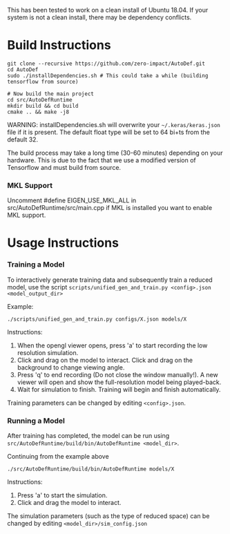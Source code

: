 This has been tested to work on a clean install of Ubuntu 18.04.
If your system is not a clean install, there may be dependency conflicts.

# Build Instructions
```
git clone --recursive https://github.com/zero-impact/AutoDef.git
cd AutoDef
sudo ./installDependencies.sh # This could take a while (building tensorflow from source)

# Now build the main project
cd src/AutoDefRuntime
mkdir build && cd build
cmake .. && make -j8
```

WARNING: installDependencies.sh will overwrite your `~/.keras/keras.json` file if it is present. The default float type will be set to 64 bi+ts from the default 32.

The build process may take a long time (30-60 minutes) depending on your hardware. This is due to the fact that we use a modified version of Tensorflow and must build from source.


### MKL Support
Uncomment #define EIGEN_USE_MKL_ALL in src/AutoDefRuntime/src/main.cpp if MKL is installed you want to enable MKL support.


# Usage Instructions

### Training a Model
To interactively generate training data and subsequently train a reduced model, use the script `scripts/unified_gen_and_train.py <config>.json <model_output_dir>`

Example:
```
./scripts/unified_gen_and_train.py configs/X.json models/X
```

Instructions:
1. When the opengl viewer opens, press 'a' to start recording the low resolution simulation.
2. Click and drag on the model to interact. Click and drag on the background to change viewing angle.
3. Press 'q' to end recording (Do not close the window manually!). A new viewer will open and show the full-resolution model being played-back.
4. Wait for simulation to finish. Training will begin and finish automatically.

Training parameters can be changed by editing `<config>.json`.

### Running a Model
After training has completed, the model can be run using `src/AutoDefRuntime/build/bin/AutoDefRuntime <model_dir>`.

Continuing from the example above
```
./src/AutoDefRuntime/build/bin/AutoDefRuntime models/X
```

Instructions:
1. Press 'a' to start the simulation.
2. Click and drag the model to interact.

The simulation parameters (such as the type of reduced space) can be changed by editing `<model_dir>/sim_config.json`
